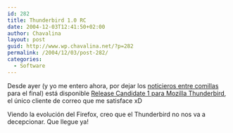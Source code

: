 ```yaml
---
id: 282
title: Thunderbird 1.0 RC
date: 2004-12-03T12:41:50+02:00
author: Chavalina
layout: post
guid: http://www.wp.chavalina.net/?p=282
permalink: /2004/12/03/post-282/
categories:
  - Software
---
```

Desde ayer (y yo me entero ahora, por dejar los <a href="http://www.bloglines.com/public/chavalina" target="_blank">noticieros entre comillas</a> para el final) está disponible <a href="http://ftp.mozilla.org/pub/mozilla.org/thunderbird/releases/1.0rc/" target="_blank">Release Candidate 1 para Mozilla Thunderbird</a>, el único cliente de correo que me satisface xD

Viendo la evolución del Firefox, creo que el Thunderbird no nos va a decepcionar. Que llegue ya!